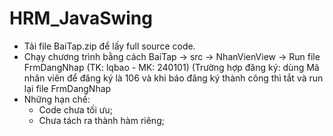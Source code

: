 # HRM_JavaSwing
- Tải file BaiTap.zip để lấy full source code.
- Chạy chương trình bằng cách
 BaiTap -> src -> NhanVienView -> Run file FrmDangNhap (TK: lqbao - MK: 240101) (Trường hợp đăng ký: dùng Mã nhân viên để đăng ký là 106 và khi báo đăng ký thành công thì tắt và run lại file FrmDangNhap
- Những hạn chế:
  + Code chưa tối ưu;
  + Chưa tách ra thành hàm riêng;
